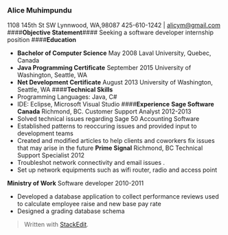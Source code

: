 ### **Alice Muhimpundu**
1108 145th St SW  Lynnwood, WA,98087
425-610-1242 |  alicym@gmail.com
####**Objective Statement**####
Seeking a software developer internship position
####**Education**
 - **Bachelor of Computer Science** May 2008  Laval University, Quebec, Canada
 - **Java Programming Certificate** September 2015  University of Washington, Seattle, WA
 - **Net Development Certificate** August 2013  University of Washington, Seattle, WA
####**Technical Skills**
 - Programming Languages: Java, C# 
 - IDE: Eclipse, Microsoft Visual Studio
####**Experience**
**Sage Software Canada** Richmond, BC.
Customer Support Analyst  2012-2013
 - Solved technical issues regarding Sage 50 Accounting Software
 - Established patterns to reoccuring  issues and provided input to   
   development teams
 - Created and modified articles to help clients and coworkers fix
   issues that may arise in the future
**Prime Signal** Richmond, BC
Technical Support Specialist 2012
 - Troubleshot network connectivity and email issues .
 - Set up network equipments such as wifi router, radio and access point

**Ministry of Work**
Software developer 2010-2011
 - Developed a database application to collect performance reviews used 
   to calculate employee raise and new base pay rate
 - Designed a grading database schema

> Written with [StackEdit](https://stackedit.io/).